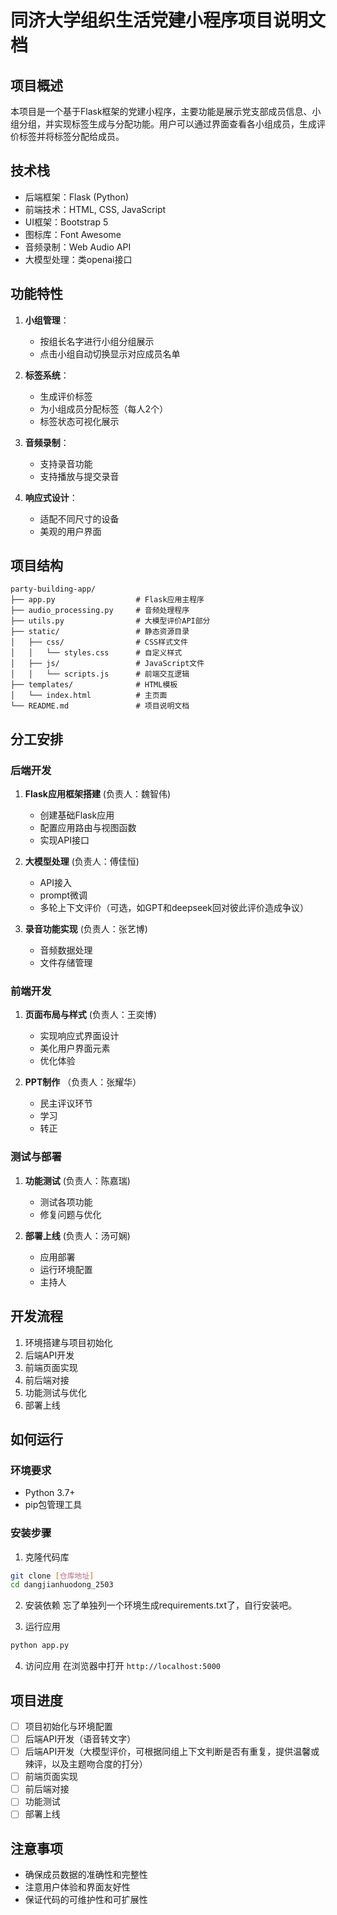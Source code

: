  

# 同济大学组织生活党建小程序项目说明文档

## 项目概述

本项目是一个基于Flask框架的党建小程序，主要功能是展示党支部成员信息、小组分组，并实现标签生成与分配功能。用户可以通过界面查看各小组成员，生成评价标签并将标签分配给成员。

## 技术栈

- 后端框架：Flask (Python)
- 前端技术：HTML, CSS, JavaScript
- UI框架：Bootstrap 5
- 图标库：Font Awesome
- 音频录制：Web Audio API
- 大模型处理：类openai接口

## 功能特性

1. **小组管理**：
   - 按组长名字进行小组分组展示
   - 点击小组自动切换显示对应成员名单

2. **标签系统**：
   - 生成评价标签
   - 为小组成员分配标签（每人2个）
   - 标签状态可视化展示

3. **音频录制**：
   - 支持录音功能
   - 支持播放与提交录音

4. **响应式设计**：
   - 适配不同尺寸的设备
   - 美观的用户界面

## 项目结构

```
party-building-app/
├── app.py                  # Flask应用主程序
├── audio_processing.py     # 音频处理程序
├── utils.py                # 大模型评价API部分
├── static/                 # 静态资源目录
│   ├── css/                # CSS样式文件
│   │   └── styles.css      # 自定义样式
│   ├── js/                 # JavaScript文件
│   │   └── scripts.js      # 前端交互逻辑
├── templates/              # HTML模板
│   └── index.html          # 主页面
└── README.md               # 项目说明文档
```

## 分工安排

### 后端开发

1. **Flask应用框架搭建** (负责人：魏智伟)
   - 创建基础Flask应用
   - 配置应用路由与视图函数
   - 实现API接口

2. **大模型处理** (负责人：傅佳恒)
   - API接入
   - prompt微调
   - 多轮上下文评价（可选，如GPT和deepseek回对彼此评价造成争议）
   
4. **录音功能实现** (负责人：张艺博)
   - 音频数据处理
   - 文件存储管理

### 前端开发

1. **页面布局与样式** (负责人：王奕博)
   - 实现响应式界面设计
   - 美化用户界面元素
   - 优化体验

2. **PPT制作** （负责人：张耀华）
   - 民主评议环节
   - 学习
   - 转正

### 测试与部署

1. **功能测试** (负责人：陈嘉瑞)
   - 测试各项功能
   - 修复问题与优化

2. **部署上线** (负责人：汤可娴)
   - 应用部署
   - 运行环境配置
   - 主持人

## 开发流程

1. 环境搭建与项目初始化
2. 后端API开发
3. 前端页面实现
4. 前后端对接
5. 功能测试与优化
6. 部署上线

## 如何运行

### 环境要求
- Python 3.7+
- pip包管理工具

### 安装步骤

1. 克隆代码库
```bash
git clone [仓库地址]
cd dangjianhuodong_2503
```

2. 安装依赖
忘了单独列一个环境生成requirements.txt了，自行安装吧。

3. 运行应用
```bash
python app.py
```

4. 访问应用
在浏览器中打开 `http://localhost:5000`

## 项目进度

- [ ] 项目初始化与环境配置
- [ ] 后端API开发（语音转文字）
- [ ] 后端API开发（大模型评价，可根据同组上下文判断是否有重复，提供温馨或辣评，以及主题吻合度的打分）
- [ ] 前端页面实现
- [ ] 前后端对接
- [ ] 功能测试
- [ ] 部署上线

## 注意事项

- 确保成员数据的准确性和完整性
- 注意用户体验和界面友好性
- 保证代码的可维护性和可扩展性
